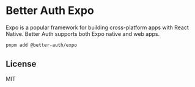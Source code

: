 # Better Auth Expo

Expo is a popular framework for building cross-platform apps with React Native. Better Auth supports both Expo native and web apps.

```bash
pnpm add @better-auth/expo
```

## License

MIT
